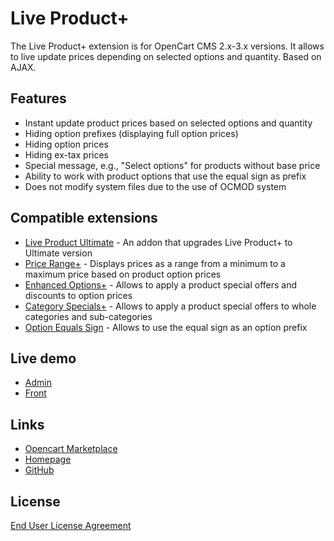 # Live Product+

The Live Product+ extension is for OpenCart CMS 2.x-3.x versions. It allows to live update prices depending on selected options and quantity. Based on AJAX.

## Features
* Instant update product prices based on selected options and quantity
* Hiding option prefixes (displaying full option prices)
* Hiding option prices
* Hiding ex-tax prices
* Special message, e.g., "Select options" for products without base price
* Ability to work with product options that use the equal sign as prefix
* Does not modify system files due to the use of OCMOD system

## Compatible extensions
* [Live Product Ultimate](https://www.opencart.com/index.php?route=marketplace/extension/info&extension_id=35460) - An addon that upgrades Live Product+ to Ultimate version
* [Price Range+](https://www.opencart.com/index.php?route=marketplace/extension/info&extension_id=38331) - Displays prices as a range from a minimum to a maximum price based on product option prices
* [Enhanced Options+](https://www.opencart.com/index.php?route=marketplace/extension/info&extension_id=40391) - Allows to apply a product special offers and discounts to option prices
* [Category Specials+](https://www.opencart.com/index.php?route=marketplace/extension/info&extension_id=40385) - Allows to apply a product special offers to whole categories and sub-categories
* [Option Equals Sign](https://www.opencart.com/index.php?route=marketplace/extension/info&extension_id=34383) - Allows to use the equal sign as an option prefix

## Live demo
* [Admin](http://ocmod.freevar.com/oc3020/a/admin/index.php?route=extension/module/live_product)
* [Front](http://ocmod.freevar.com/oc3020/a)

## Links
* [Opencart Marketplace](https://www.opencart.com/index.php?route=marketplace/extension/info&extension_id=36005)
* [Homepage](https://underr.space/en/notes/projects/project-0014.html)
* [GitHub](https://github.com/ocmod-space/ocmod-live-product)

## License
[End User License Agreement](https://raw.githubusercontent.com/ocmod-space/license/main/EULA.txt)

